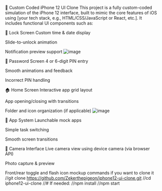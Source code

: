 📱 Custom Coded iPhone 12 UI Clone
This project is a fully custom-coded simulation of the iPhone 12 interface, built to mimic the core features of iOS using [your tech stack, e.g., HTML/CSS/JavaScript or React, etc.]. It includes functional UI components such as:

🔐 Lock Screen
Custom time & date display

Slide-to-unlock animation

Notification preview support
![image](https://github.com/user-attachments/assets/9cac7e14-8270-48e6-b479-049675fffc96)

🔢 Password Screen
4 or 6-digit PIN entry

Smooth animations and feedback

Incorrect PIN handling

🏠 Home Screen
Interactive app grid layout

App opening/closing with transitions

Folder and icon organization (if applicable)
![image](https://github.com/user-attachments/assets/74e7327b-ecde-4083-96e9-a70eb0e8aab6)

📱 App System
Launchable mock apps

Simple task switching

Smooth screen transitions

📸 Camera Interface
Live camera view using device camera (via browser API)

Photo capture & preview

Front/rear toggle and flash icon mockup
commands if you want to clone it
//git clone https://github.com/Zekerthepigeon/iphone12-ui-clone.git
//cd iphone12-ui-clone
//# If needed:
//npm install
//npm start
